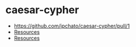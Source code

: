 # caesar-cypher
* https://github.com/jpchato/caesar-cypher/pull/1
* [Resources](https://stackoverflow.com/questions/8886947/caesar-cipher-function-in-python)
* [Resources](https://teachen.info/cspp/unit4/lab04-02.html)
